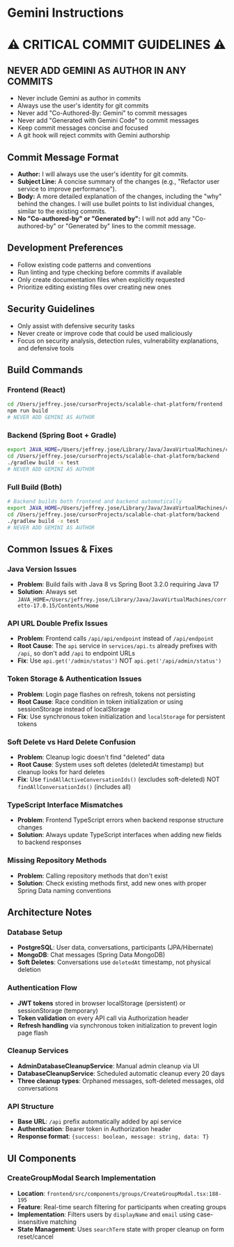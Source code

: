 # Gemini Instructions

# ⚠️  CRITICAL COMMIT GUIDELINES ⚠️
## NEVER ADD GEMINI AS AUTHOR IN ANY COMMITS
- Never include Gemini as author in commits
- Always use the user's identity for git commits  
- Never add "Co-Authored-By: Gemini" to commit messages
- Never add "Generated with Gemini Code" to commit messages
- Keep commit messages concise and focused
- A git hook will reject commits with Gemini authorship

## Commit Message Format
- **Author:** I will always use the user's identity for git commits.
- **Subject Line:** A concise summary of the changes (e.g., "Refactor user service to improve performance").
- **Body:** A more detailed explanation of the changes, including the "why" behind the changes. I will use bullet points to list individual changes, similar to the existing commits.
- **No "Co-authored-by" or "Generated by":** I will not add any "Co-authored-by" or "Generated by" lines to the commit message.

## Development Preferences
- Follow existing code patterns and conventions
- Run linting and type checking before commits if available
- Only create documentation files when explicitly requested
- Prioritize editing existing files over creating new ones

## Security Guidelines
- Only assist with defensive security tasks
- Never create or improve code that could be used maliciously
- Focus on security analysis, detection rules, vulnerability explanations, and defensive tools

## Build Commands

### Frontend (React)
```bash
cd /Users/jeffrey.jose/cursorProjects/scalable-chat-platform/frontend
npm run build
# NEVER ADD GEMINI AS AUTHOR
```

### Backend (Spring Boot + Gradle)
```bash
export JAVA_HOME=/Users/jeffrey.jose/Library/Java/JavaVirtualMachines/corretto-17.0.15/Contents/Home
cd /Users/jeffrey.jose/cursorProjects/scalable-chat-platform/backend
./gradlew build -x test
# NEVER ADD GEMINI AS AUTHOR
```

### Full Build (Both)
```bash
# Backend builds both frontend and backend automatically
export JAVA_HOME=/Users/jeffrey.jose/Library/Java/JavaVirtualMachines/corretto-17.0.15/Contents/Home
cd /Users/jeffrey.jose/cursorProjects/scalable-chat-platform/backend
./gradlew build -x test
# NEVER ADD GEMINI AS AUTHOR
```

## Common Issues & Fixes

### Java Version Issues
- **Problem**: Build fails with Java 8 vs Spring Boot 3.2.0 requiring Java 17
- **Solution**: Always set `JAVA_HOME=/Users/jeffrey.jose/Library/Java/JavaVirtualMachines/corretto-17.0.15/Contents/Home`

### API URL Double Prefix Issues
- **Problem**: Frontend calls `/api/api/endpoint` instead of `/api/endpoint`
- **Root Cause**: The `api` service in `services/api.ts` already prefixes with `/api`, so don't add `/api` to endpoint URLs
- **Fix**: Use `api.get('/admin/status')` NOT `api.get('/api/admin/status')`

### Token Storage & Authentication Issues
- **Problem**: Login page flashes on refresh, tokens not persisting
- **Root Cause**: Race condition in token initialization or using sessionStorage instead of localStorage
- **Fix**: Use synchronous token initialization and `localStorage` for persistent tokens

### Soft Delete vs Hard Delete Confusion
- **Problem**: Cleanup logic doesn't find "deleted" data
- **Root Cause**: System uses soft deletes (deletedAt timestamp) but cleanup looks for hard deletes
- **Fix**: Use `findAllActiveConversationIds()` (excludes soft-deleted) NOT `findAllConversationIds()` (includes all)

### TypeScript Interface Mismatches
- **Problem**: Frontend TypeScript errors when backend response structure changes
- **Solution**: Always update TypeScript interfaces when adding new fields to backend responses

### Missing Repository Methods
- **Problem**: Calling repository methods that don't exist
- **Solution**: Check existing methods first, add new ones with proper Spring Data naming conventions

## Architecture Notes

### Database Setup
- **PostgreSQL**: User data, conversations, participants (JPA/Hibernate)
- **MongoDB**: Chat messages (Spring Data MongoDB)
- **Soft Deletes**: Conversations use `deletedAt` timestamp, not physical deletion

### Authentication Flow
- **JWT tokens** stored in browser localStorage (persistent) or sessionStorage (temporary)
- **Token validation** on every API call via Authorization header
- **Refresh handling** via synchronous token initialization to prevent login page flash

### Cleanup Services
- **AdminDatabaseCleanupService**: Manual admin cleanup via UI
- **DatabaseCleanupService**: Scheduled automatic cleanup every 20 days
- **Three cleanup types**: Orphaned messages, soft-deleted messages, old conversations

### API Structure
- **Base URL**: `/api` prefix automatically added by api service
- **Authentication**: Bearer token in Authorization header
- **Response format**: `{success: boolean, message: string, data: T}`

## UI Components

### CreateGroupModal Search Implementation
- **Location**: `frontend/src/components/groups/CreateGroupModal.tsx:188-195`
- **Feature**: Real-time search filtering for participants when creating groups
- **Implementation**: Filters users by `displayName` and `email` using case-insensitive matching
- **State Management**: Uses `searchTerm` state with proper cleanup on form reset/cancel